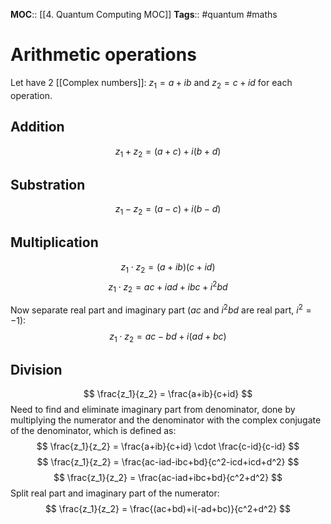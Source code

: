 **MOC**:: [[4. Quantum Computing MOC]]
**Tags**:: #quantum #maths 

# Arithmetic operations
Let have 2 [[Complex numbers]]: $z_1=a+ib$ and $z_2=c+id$ for each operation.

## Addition
$$
z_1 + z_2 = (a+c)+i(b+d)
$$
## Substration
$$
z_1 - z_2 = (a-c)+i(b-d)
$$
## Multiplication
$$
z_1 \cdot z_2 = (a+ib)(c+id)
$$
$$
z_1 \cdot z_2 = ac+iad + ibc + i^2bd
$$

Now separate real part and imaginary part ($ac$ and $i^2bd$ are real part, $i^2=-1$):
$$
z_1 \cdot z_2 = ac-bd +i(ad + bc)
$$
## Division
$$
\frac{z_1}{z_2} = \frac{a+ib}{c+id}
$$
Need to find and eliminate imaginary part from denominator, done by multiplying the numerator and the denominator with the complex conjugate of the denominator, which is defined as:
$$
\frac{z_1}{z_2} = \frac{a+ib}{c+id} \cdot \frac{c-id}{c-id}
$$
$$
\frac{z_1}{z_2} = \frac{ac-iad-ibc+bd}{c^2-icd+icd+d^2}
$$
$$
\frac{z_1}{z_2} = \frac{ac-iad+ibc+bd}{c^2+d^2}
$$
Split real part and imaginary part of the numerator:
$$
\frac{z_1}{z_2} = \frac{(ac+bd)+i(-ad+bc)}{c^2+d^2}
$$
